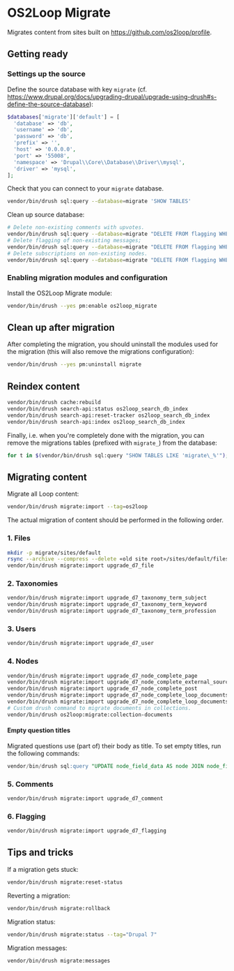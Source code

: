 # OS2Loop Migrate

Migrates content from sites built on <https://github.com/os2loop/profile>.

## Getting ready

### Settings up the source

Define the source database with key `migrate` (cf.
<https://www.drupal.org/docs/upgrading-drupal/upgrade-using-drush#s-define-the-source-database>):

```php
$databases['migrate']['default'] = [
  'database' => 'db',
  'username' => 'db',
  'password' => 'db',
  'prefix' => '',
  'host' => '0.0.0.0',
  'port' => '55008',
  'namespace' => 'Drupal\\Core\\Database\\Driver\\mysql',
  'driver' => 'mysql',
];
```

Check that you can connect to your `migrate` database.

```sh
vendor/bin/drush sql:query --database=migrate 'SHOW TABLES'
```

Clean up source database:

```sh
# Delete non-existing comments with upvotes.
vendor/bin/drush sql:query --database=migrate "DELETE FROM flagging WHERE fid = 1 AND entity_id NOT IN (SELECT cid FROM comment)"
# Delete flagging of non-existing messages;
vendor/bin/drush sql:query --database=migrate "DELETE FROM flagging WHERE fid = 2 AND entity_id NOT IN (SELECT mid FROM message)"
# Delete subscriptions on non-existing nodes.
vendor/bin/drush sql:query --database=migrate "DELETE FROM flagging WHERE fid = 3 AND entity_id NOT IN (SELECT nid FROM node)"
```

### Enabling migration modules and configuration

Install the OS2Loop Migrate module:

```sh
vendor/bin/drush --yes pm:enable os2loop_migrate
```

<!--
Import the migration configuration:

```sh
vendor/bin/drush --yes pm:enable config
vendor/bin/drush --yes config:import --partial --source=profiles/custom/os2loop/modules/os2loop_migrate/config/install
vendor/bin/drush --yes pm:uninstall config
```
-->

## Clean up after migration

After completing the migration, you should uninstall the modules used for the
migration (this will also remove the migrations configuration):

```sh
vendor/bin/drush --yes pm:uninstall migrate
```

## Reindex content

```sh
vendor/bin/drush cache:rebuild
vendor/bin/drush search-api:status os2loop_search_db_index
vendor/bin/drush search-api:reset-tracker os2loop_search_db_index
vendor/bin/drush search-api:index os2loop_search_db_index
```

Finally, i.e. when you're completely done with the migration, you can remove the
migrations tables (prefixed with `migrate_`) from the database:

```sh
for t in $(vendor/bin/drush sql:query "SHOW TABLES LIKE 'migrate\_%'"); do vendor/bin/drush sql:query "DROP TABLE $t"; done
```

## Migrating content

Migrate all Loop content:

```sh
vendor/bin/drush migrate:import --tag=os2loop
```

The actual migration of content should be performed in the following order.

### 1. Files

```sh
mkdir -p migrate/sites/default
rsync --archive --compress --delete «old site root»/sites/default/files migrate/sites/default
vendor/bin/drush migrate:import upgrade_d7_file
```

### 2. Taxonomies

```sh
vendor/bin/drush migrate:import upgrade_d7_taxonomy_term_subject
vendor/bin/drush migrate:import upgrade_d7_taxonomy_term_keyword
vendor/bin/drush migrate:import upgrade_d7_taxonomy_term_profession
```

### 3. Users

```sh
vendor/bin/drush migrate:import upgrade_d7_user
```

### 4. Nodes

```sh
vendor/bin/drush migrate:import upgrade_d7_node_complete_page
vendor/bin/drush migrate:import upgrade_d7_node_complete_external_sources
vendor/bin/drush migrate:import upgrade_d7_node_complete_post
vendor/bin/drush migrate:import upgrade_d7_node_complete_loop_documents_document
vendor/bin/drush migrate:import upgrade_d7_node_complete_loop_documents_collection
# Custom drush command to migrate documents in collections.
vendor/bin/drush os2loop:migrate:collection-documents
```

#### Empty question titles

Migrated questions use (part of) their body as title. To set empty titles, run
the following commands:

```sql
vendor/bin/drush sql:query "UPDATE node_field_data AS node JOIN node_field_revision AS revision ON node.nid = revision.nid and node.vid = revision.vid SET node.title = '', revision.title = '' WHERE node.type = 'os2loop_question'"
```

### 5. Comments

```sh
vendor/bin/drush migrate:import upgrade_d7_comment
```

### 6. Flagging

```sh
vendor/bin/drush migrate:import upgrade_d7_flagging
```

<!--
### n. Messages

```sh
# Text formats are defined in config.
# vendor/bin/drush migrate:import upgrade_d7_filter_format
# Message templates are defined in config.
# vendor/bin/drush migrate:import upgrade_d7_message_template
vendor/bin/drush migrate:import upgrade_d7_message
```

```sh
mysqldump --user=db --password=db --host=127.0.0.1 --port=58847 \
  --no-create-info --complete-insert db flagging
```
-->

## Tips and tricks

If a migration gets stuck:

```sh
vendor/bin/drush migrate:reset-status
```

Reverting a migration:

```sh
vendor/bin/drush migrate:rollback
```

Migration status:

```sh
vendor/bin/drush migrate:status --tag="Drupal 7"
```

Migration messages:

```sh
vendor/bin/drush migrate:messages
```

<!--
```sh
composer require --dev drupal/migrate_tools drupal/migrate_upgrade
vendor/bin/drush pm:enable migrate_upgrade
vendor/bin/drush migrate:upgrade --configure-only --legacy-db-key=migrate
vendor/bin/drush migrate:status --tag="Drupal 7"

# Migrate users
vendor/bin/drush migrate:import --execute-dependencies upgrade_d7_user
# Migrate content
vendor/bin/drush migrate:import --execute-dependencies upgrade_d7_node_complete:external_sources
```

<https://www.drupal.org/docs/upgrading-drupal/upgrade-using-drush>

<https://www.drupal.org/docs/upgrading-drupal/customize-migrations-when-upgrading-to-drupal-8-or-later>

<https://drupal.stackexchange.com/questions/278097/can-i-safely-delete-the-migrate-tables-after-migration?rq=1>
<https://www.drupal.org/project/drupal/issues/2713327>

"Altering migrations"
(<https://www.lullabot.com/articles/overview-migrating-drupal-sites-8>)

Flags:

<https://deninet.com/tag/building-custom-migration-drupal-8>
<https://www.drupal.org/project/migrate_extras/issues/1794568>
<https://www.drupal.org/node/2503815>
<https://www.drupal.org/project/flag/issues/2409901>
-->

